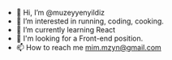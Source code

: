 - 👋 Hi, I’m @muzeyyenyildiz
- 👀 I’m interested in running, coding, cooking.
- 🌱 I’m currently learning React
- 💞️ I'm looking for a Front-end position.
- 📫 How to reach me mim.mzyn@gmail.com

<!---
muzeyyenyildiz/muzeyyenyildiz is a ✨ special ✨ repository because its `README.md` (this file) appears on your GitHub profile.
You can click the Preview link to take a look at your changes.
--->
